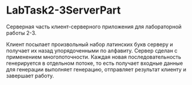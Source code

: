 # LabTask2-3ServerPart
Серверная часть клиент-серверного приложения для лабораторной работы 2-3.

Клиент посылает произвольный набор латинских букв  серверу и получает их назад упорядоченными по алфавиту.
Сервер сделан с применением многопоточности. Каждая новая последовательность генерируется в отдельном потоке, то есть получает входные данные для генерации
выполняет генерацию, отправляет результат клиенту и завершает работу.
